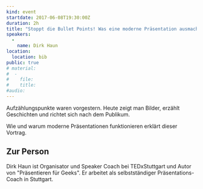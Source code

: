 ```yaml
---
kind: event
startdate: 2017-06-08T19:30:00Z
duration: 2h
title: "Stoppt die Bullet Points! Was eine moderne Präsentation ausmacht"
speakers:
  -
    name: Dirk Haun
location:
  location: bib
public: true
# material:
#  -
#    file:
#    title:
#audio:
---
```

Aufzählungspunkte waren vorgestern. Heute zeigt man Bilder, erzählt Geschichten und richtet sich nach dem Publikum. 

Wie und warum moderne Präsentationen funktionieren erklärt dieser Vortrag.

## Zur Person

Dirk Haun ist Organisator und Speaker Coach bei TEDxStuttgart und Autor von "Präsentieren für Geeks". 
Er arbeitet als selbstständiger Präsentations-Coach in Stuttgart.
